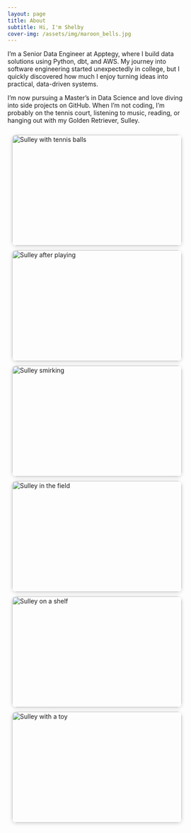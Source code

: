 ```yaml
---
layout: page
title: About
subtitle: Hi, I'm Shelby
cover-img: /assets/img/maroon_bells.jpg
---
```


I’m a Senior Data Engineer at Apptegy, where I build data solutions using Python, dbt, and AWS. My journey into software engineering started unexpectedly in college, but I quickly discovered how much I enjoy turning ideas into practical, data-driven systems.

I’m now pursuing a Master’s in Data Science and love diving into side projects on GitHub. When I’m not coding, I’m probably on the tennis court, listening to music, reading, or hanging out with my Golden Retriever, Sulley.

<style>
  * {
    box-sizing: border-box;
  }

  .gallery {
    display: grid;
    grid-template-columns: repeat(auto-fit, minmax(250px, 1fr));
    gap: 10px;
    padding: 10px;
    max-width: 1200px;
    margin: 0 auto;
  }

  .gallery img {
    width: 100%;
    height: 250px; /* fixed tile height */
    object-fit: cover; /* crops to fill space nicely */
    border-radius: 10px;
    box-shadow: 0 2px 8px rgba(0, 0, 0, 0.15);
    cursor: pointer;
    transition: transform 0.3s ease, box-shadow 0.3s ease;
  }

  .gallery img:hover {
    transform: scale(1.03);
    box-shadow: 0 4px 12px rgba(0, 0, 0, 0.25);
  }

  /* Lightbox overlay */
  .lightbox {
    display: none;
    position: fixed;
    z-index: 999;
    top: 0;
    left: 0;
    width: 100%;
    height: 100%;
    background: rgba(0, 0, 0, 0.8);
    justify-content: center;
    align-items: center;
  }

  .lightbox img {
    max-width: 90%;
    max-height: 80%;
    border-radius: 10px;
    box-shadow: 0 0 20px rgba(255, 255, 255, 0.2);
  }

  .lightbox:target {
    display: flex;
  }

  .close {
    position: fixed;
    top: 20px;
    right: 30px;
    color: white;
    font-size: 40px;
    text-decoration: none;
    font-weight: bold;
  }

  .close:hover {
    color: #ccc;
  }
</style>

<div class="gallery">
  <a href="#img1"><img src="https://smpotts.github.io/assets/img/tennis_balls.jpg" alt="Sulley with tennis balls"></a>
  <a href="#img2"><img src="https://smpotts.github.io/assets/img/dirty_sulley.jpg" alt="Sulley after playing"></a>
  <a href="#img3"><img src="https://smpotts.github.io/assets/img/sulley_smirk.jpg" alt="Sulley smirking"></a>
  <a href="#img4"><img src="https://smpotts.github.io/assets/img/sulley_field.jpg" alt="Sulley in the field"></a>
  <a href="#img5"><img src="https://smpotts.github.io/assets/img/sulley_shelf.jpg" alt="Sulley on a shelf"></a>
  <a href="#img6"><img src="https://smpotts.github.io/assets/img/voodoo.jpg" alt="Sulley with a toy"></a>
</div>

<!-- Lightbox -->
<div id="img1" class="lightbox"><a href="#" class="close">&times;</a><img src="https://smpotts.github.io/assets/img/tennis_balls.jpg"></div>
<div id="img2" class="lightbox"><a href="#" class="close">&times;</a><img src="https://smpotts.github.io/assets/img/dirty_sulley.jpg"></div>
<div id="img3" class="lightbox"><a href="#" class="close">&times;</a><img src="https://smpotts.github.io/assets/img/sulley_smirk.jpg"></div>
<div id="img4" class="lightbox"><a href="#" class="close">&times;</a><img src="https://smpotts.github.io/assets/img/sulley_field.jpg"></div>
<div id="img5" class="lightbox"><a href="#" class="close">&times;</a><img src="https://smpotts.github.io/assets/img/sulley_shelf.jpg"></div>
<div id="img6" class="lightbox"><a href="#" class="close">&times;</a><img src="https://smpotts.github.io/assets/img/voodoo.jpg"></div>
